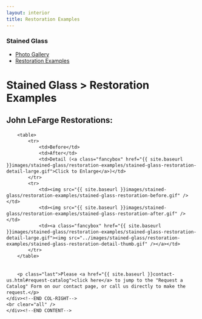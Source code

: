 ```yaml
---
layout: interior
title: Restoration Examples
---
```

<div id="canvas">
	<div id="col-left">
		<div id="left-nav">
	    	<h3>Stained Glass</h3>
	        <ul>
	        	<li><a href="gallery-of-art.html">Photo Gallery</a></li>
	            <li><a href="restoration-examples.html">Restoration Examples</a></li>
	        </ul>
	    </div><!--END LEFT-NAV-->
	</div><!--END COL-LEFT-->
	<div id="col-right">
		<h1>Stained Glass &gt; Restoration Examples</h1>
	    <h2>John LeFarge Restorations:</h2>
	    
	    <table>
	        <tr>
	        	<td>Before</td>
	            <td>After</td>
	            <td>Detail (<a class="fancybox" href="{{ site.baseurl }}images/stained-glass/restoration-examples/stained-glass-restoration-detail-large.gif">Click to Enlarge</a>)</td>
	        </tr>
	        <tr>
	            <td><img src="{{ site.baseurl }}images/stained-glass/restoration-examples/stained-glass-restoration-before.gif" /></td>
	            <td><img src="{{ site.baseurl }}images/stained-glass/restoration-examples/stained-glass-restoration-after.gif" /></td>
	            <td><a class="fancybox" href="{{ site.baseurl }}images/stained-glass/restoration-examples/stained-glass-restoration-detail-large.gif"><img src="../images/stained-glass/restoration-examples/stained-glass-restoration-detail-thumb.gif" /></a></td>
	        </tr>
	    </table>


	    <p class="last">Please <a href="{{ site.baseurl }}contact-us.html#request-catalog">click here</a> to jump to the "Request a Catalog" Form on our contact page, or call us directly to make the request.</p>
	</div><!--END COL-RIGHT-->
	<br clear="all" />
	</div><!--END CONTENT-->